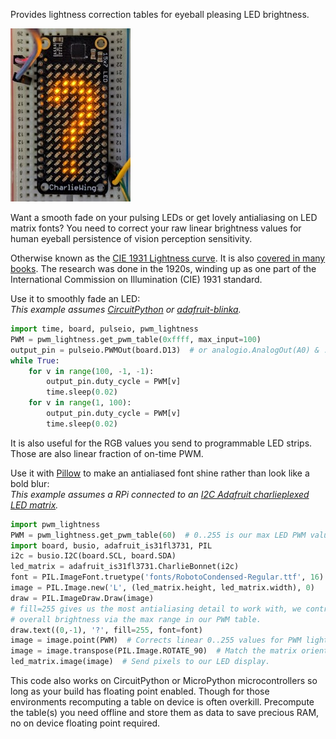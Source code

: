 Provides lightness correction tables for eyeball pleasing LED brightness.

![Antialiased question mark in portrait mode on a CharlieWing](images/questionmark.jpg)

Want a smooth fade on your pulsing LEDs or get lovely antialiasing on LED
matrix fonts?  You need to correct your raw linear brightness values for
human eyeball persistence of vision perception sensitivity.

Otherwise known as the [CIE 1931 Lightness curve](https://www.photonstophotos.net/GeneralTopics/Exposure/Psychometric_Lightness_and_Gamma.htm).
It is also [covered in many books](https://www.google.com/search?q=903.3+116+formula&tbm=bks).
The research was done in the 1920s, winding up as one part of the International
Commission on Illumination (CIE) 1931 standard.

Use it to smoothly fade an LED:  
_This example assumes [CircuitPython](https://circuitpython.org/) or
[adafruit-blinka](https://pypi.org/project/Adafruit-Blinka/)._

```python
import time, board, pulseio, pwm_lightness
PWM = pwm_lightness.get_pwm_table(0xffff, max_input=100)
output_pin = pulseio.PWMOut(board.D13)  # or analogio.AnalogOut(A0) & .value
while True:
    for v in range(100, -1, -1):
        output_pin.duty_cycle = PWM[v]
        time.sleep(0.02)
    for v in range(1, 100):
        output_pin.duty_cycle = PWM[v]
        time.sleep(0.02)
```

It is also useful for the RGB values you send to programmable LED strips. Those
are also linear fraction of on-time PWM.

Use it with [Pillow](https://pypi.org/project/Pillow/) to make an
antialiased font shine rather than look like a bold blur:  
_This example assumes a RPi connected to an [I2C Adafruit charlieplexed
LED matrix](https://www.adafruit.com/?q=IS31FL3731)._

```python
import pwm_lightness
PWM = pwm_lightness.get_pwm_table(60)  # 0..255 is our max LED PWM value.
import board, busio, adafruit_is31fl3731, PIL
i2c = busio.I2C(board.SCL, board.SDA)
led_matrix = adafruit_is31fl3731.CharlieBonnet(i2c)
font = PIL.ImageFont.truetype('fonts/RobotoCondensed-Regular.ttf', 16)
image = PIL.Image.new('L', (led_matrix.height, led_matrix.width), 0)
draw = PIL.ImageDraw.Draw(image)
# fill=255 gives us the most antialiasing detail to work with, we control
# overall brightness via the max range in our PWM table.
draw.text((0,-1), '?', fill=255, font=font)
image = image.point(PWM)  # Corrects linear 0..255 values for PWM lightness.
image = image.transpose(PIL.Image.ROTATE_90)  # Match the matrix orientation
led_matrix.image(image)  # Send pixels to our LED display.
```

This code also works on CircuitPython or MicroPython microcontrollers so long
as your build has floating point enabled.  Though for those environments
recomputing a table on device is often overkill.  Precompute the table(s) you
need offline and store them as data to save precious RAM, no on device floating
point required.
